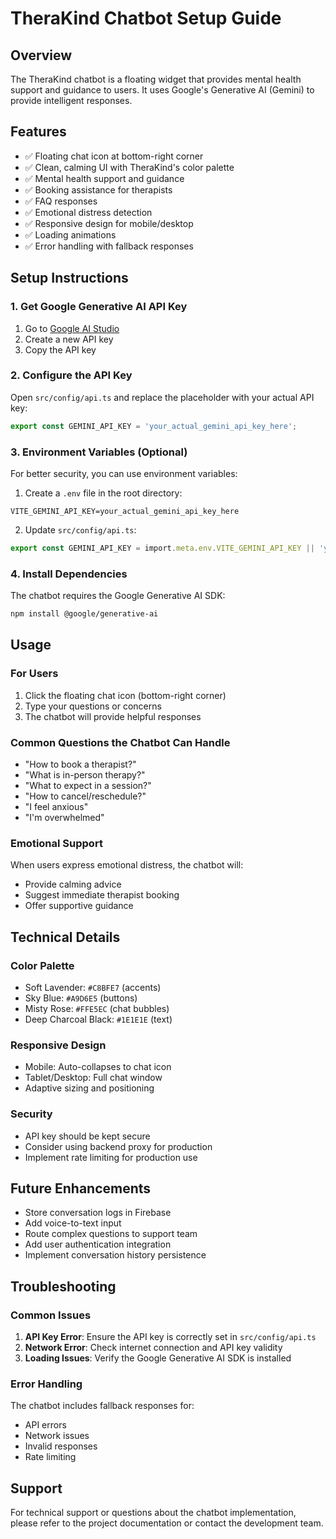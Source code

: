 # TheraKind Chatbot Setup Guide

## Overview
The TheraKind chatbot is a floating widget that provides mental health support and guidance to users. It uses Google's Generative AI (Gemini) to provide intelligent responses.

## Features
- ✅ Floating chat icon at bottom-right corner
- ✅ Clean, calming UI with TheraKind's color palette
- ✅ Mental health support and guidance
- ✅ Booking assistance for therapists
- ✅ FAQ responses
- ✅ Emotional distress detection
- ✅ Responsive design for mobile/desktop
- ✅ Loading animations
- ✅ Error handling with fallback responses

## Setup Instructions

### 1. Get Google Generative AI API Key
1. Go to [Google AI Studio](https://makersuite.google.com/app/apikey)
2. Create a new API key
3. Copy the API key

### 2. Configure the API Key
Open `src/config/api.ts` and replace the placeholder with your actual API key:

```typescript
export const GEMINI_API_KEY = 'your_actual_gemini_api_key_here';
```

### 3. Environment Variables (Optional)
For better security, you can use environment variables:

1. Create a `.env` file in the root directory:
```
VITE_GEMINI_API_KEY=your_actual_gemini_api_key_here
```

2. Update `src/config/api.ts`:
```typescript
export const GEMINI_API_KEY = import.meta.env.VITE_GEMINI_API_KEY || 'your_fallback_key_here';
```

### 4. Install Dependencies
The chatbot requires the Google Generative AI SDK:
```bash
npm install @google/generative-ai
```

## Usage

### For Users
1. Click the floating chat icon (bottom-right corner)
2. Type your questions or concerns
3. The chatbot will provide helpful responses

### Common Questions the Chatbot Can Handle
- "How to book a therapist?"
- "What is in-person therapy?"
- "What to expect in a session?"
- "How to cancel/reschedule?"
- "I feel anxious"
- "I'm overwhelmed"

### Emotional Support
When users express emotional distress, the chatbot will:
- Provide calming advice
- Suggest immediate therapist booking
- Offer supportive guidance

## Technical Details

### Color Palette
- Soft Lavender: `#C8BFE7` (accents)
- Sky Blue: `#A9D6E5` (buttons)
- Misty Rose: `#FFE5EC` (chat bubbles)
- Deep Charcoal Black: `#1E1E1E` (text)

### Responsive Design
- Mobile: Auto-collapses to chat icon
- Tablet/Desktop: Full chat window
- Adaptive sizing and positioning

### Security
- API key should be kept secure
- Consider using backend proxy for production
- Implement rate limiting for production use

## Future Enhancements
- Store conversation logs in Firebase
- Add voice-to-text input
- Route complex questions to support team
- Add user authentication integration
- Implement conversation history persistence

## Troubleshooting

### Common Issues
1. **API Key Error**: Ensure the API key is correctly set in `src/config/api.ts`
2. **Network Error**: Check internet connection and API key validity
3. **Loading Issues**: Verify the Google Generative AI SDK is installed

### Error Handling
The chatbot includes fallback responses for:
- API errors
- Network issues
- Invalid responses
- Rate limiting

## Support
For technical support or questions about the chatbot implementation, please refer to the project documentation or contact the development team. 